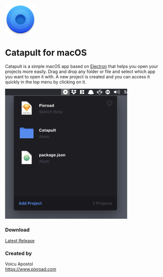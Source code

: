 <img src="src/_data/Icon.png" width="100px">

# Catapult for macOS

Catapult is a simple macOS app based on [Electron](https://github.com/electron/electron) that helps you open your projects more easily. Drag and drop any folder or file and select which app you want to open it with. A new project is created and you can access it quickly in the top menu by clicking on it.

<img src="src/_data/Screenshot.png" width="400px">

### Download

[Latest Release](https://github.com/cerpow/catapult/releases)

### Created by

Voicu Apostol  
https://www.pixroad.com
